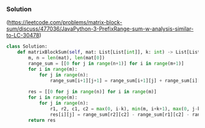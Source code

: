 ### Solution
(https://leetcode.com/problems/matrix-block-sum/discuss/477036/JavaPython-3-PrefixRange-sum-w-analysis-similar-to-LC-30478)
```python
class Solution:
    def matrixBlockSum(self, mat: List[List[int]], k: int) -> List[List[int]]:
        m, n = len(mat), len(mat[0])
        range_sum = [[0 for j in range(n+1)] for i in range(m+1)]
        for i in range(m):
            for j in range(n):
                range_sum[i+1][j+1] = range_sum[i+1][j] + range_sum[i][j+1] - range_sum[i][j] + mat[i][j]
        
        res = [[0 for j in range(n)] for i in range(m)]
        for i in range(m):
            for j in range(n):
                r1, r2, c1, c2 = max(0, i-k), min(m, i+k+1), max(0, j-k), min(n, j+k+1)
                res[i][j] = range_sum[r2][c2] - range_sum[r1][c2] - range_sum[r2][c1] + range_sum[r1][c1]
        return res
```